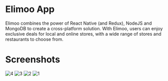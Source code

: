 # Elimoo App

Elimoo combines the power of React Native (and Redux), NodeJS and MongoDB to create a cross-platform solution. With Elimoo, users can enjoy exclusive deals for local and online stores, with a wide range of stores and restaurants to choose from.

# Screenshots

![4](https://github.com/mnm967/ElimooBackend/assets/67553368/81d24ac8-1e53-472a-99d8-afce33ccdc66)
![3](https://github.com/mnm967/ElimooBackend/assets/67553368/62866def-45e4-4c13-a57f-13b5ac2987d3)
![2](https://github.com/mnm967/ElimooBackend/assets/67553368/a76156a0-8181-49ce-9367-1de4273ae2de)
![1](https://github.com/mnm967/ElimooBackend/assets/67553368/2bb2222b-7e5b-497e-a0b5-cd99a3b5b2f8)
